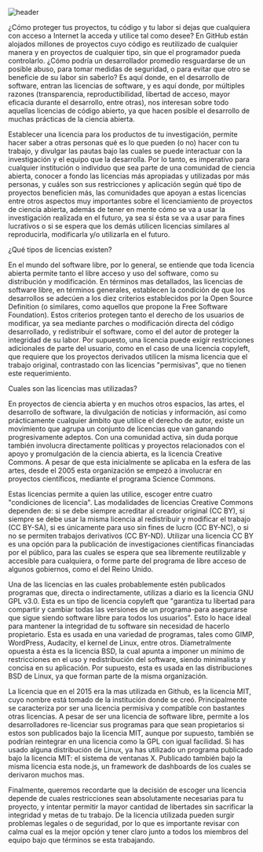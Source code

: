 <!--
.. title: Te hablamos de las licencias mas utilizadas en proyectos de ciencia abierta
.. slug: te-hablamos-de-las-licencias-mas-utilizadas-en-proyectos-de-ciencia-abierta
.. date: 2020-05-06
.. author: Rainer Palm
.. tags: open science, license
.. category: open science
.. link: 
.. description: 
.. type: text
-->

<!-- # Te hablamos de las licencias mas utilizadas en proyectos de ciencia abierta -->
<!-- **Por Rainer Palm** -->

![header](../../../images/blog/te-hablamos-de-las-licencias-mas-utilizadas-en-proyectos-de-te-hablamos-de-las-licencias-mas-utilizadas-en-proyectos-de-ciencia-abierta/header.png)

¿Cómo proteger tus proyectos, tu código y tu labor si dejas que cualquiera con acceso a Internet la acceda y utilice tal como desee? En GitHub están alojados millones de proyectos cuyo código es reutilizado de cualquier manera y en proyectos de cualquier tipo, sin que el programador pueda controlarlo. ¿Cómo podría un desarrollador promedio resguardarse de un posible abuso, para tomar medidas de seguridad, o para evitar que otro se beneficie de su labor sin saberlo? Es aquí donde, en el desarrollo de software, entran las licencias de software, y es aquí donde, por múltiples razones (transparencia, reproductibilidad, libertad de acceso, mayor eficacia durante el desarrollo, entre otras), nos interesan sobre todo aquellas licencias de código abierto, ya que hacen posible el desarrollo de muchas prácticas de la ciencia abierta.

<!-- TEASER_END -->

Establecer una licencia para los productos de tu investigación, permite hacer saber a otras personas qué es lo que pueden (o no) hacer con tu trabajo, y divulgar las pautas bajo las cuales se puede interactuar con la investigación y el equipo que la desarrolla. Por lo tanto, es imperativo para cualquier institución o individuo que sea parte de una comunidad de ciencia abierta, conocer a fondo las licencias más apropiadas y utilizadas por más personas, y cuáles son sus restricciones y aplicación según qué tipo de proyectos beneficien más, las comunidades que apoyan a estas licencias entre otros aspectos muy importantes sobre el licenciamiento de proyectos de ciencia abierta, además de tener en mente cómo se va a usar la investigación realizada en el futuro, ya sea si ésta se va a usar para fines lucrativos o si se espera que los demás utilicen licencias similares al reproducirla, modificarla y/o utilizarla en el futuro.

¿Qué tipos de licencias existen?

En el mundo del software libre, por lo general, se entiende que toda licencia abierta permite tanto el libre acceso y uso del software, como su distribución y modificación. En términos mas detallados, las licencias de software libre, en términos generales, establecen la condición de que los desarrollos se adecúen a los diez criterios establecidos por la Open Source Definition (o similares, como aquellos que propone la Free Software Foundation). Estos criterios protegen tanto el derecho de los usuarios de modificar, ya sea mediante parches o modificación directa del código desarrollado, y redistribuir el software, como el del autor de proteger la integridad de su labor. Por supuesto, una licencia puede exigir restricciones adicionales de parte del usuario, como en el caso de una licencia copyleft, que requiere que los proyectos derivados utilicen la misma licencia que el trabajo original, contrastado con las licencias "permisivas", que no tienen este requerimiento.

Cuales son las licencias mas utilizadas?

En proyectos de ciencia abierta y en muchos otros espacios, las artes, el desarrollo de software, la divulgación de noticias y información, así como prácticamente cualquier ámbito que utilice el derecho de autor, existe un movimiento que agrupa un conjunto de licencias que van ganando progresivamente adeptos. Con una comunidad activa, sin duda porque también involucra directamente políticas y proyectos relacionados con el apoyo y promulgación de la ciencia abierta, es la licencia Creative Commons. A pesar de que esta inicialmente se aplicaba en la esfera de las artes, desde el 2005 esta organización se empezó a involucrar en proyectos científicos, mediante el programa Science Commons.

Estas licencias permite a quien las utilice, escoger entre cuatro "condiciones de licencia". Las modalidades de licencias Creative Commons dependen de: si se debe siempre acreditar al creador original (CC BY), si siempre se debe usar la misma licencia al redistribuir y modificar el trabajo (CC BY-SA), si es únicamente para uso sin fines de lucro (CC BY-NC), o si no se permiten trabajos derivativos (CC BY-ND). Utilizar una licencia CC BY es una opción para la publicación de investigaciones científicas financiadas por el público, para las cuales se espera que sea libremente reutilizable y accesible para cualquiera, o forme parte del programa de libre acceso de algunos gobiernos, como el del Reino Unido.

Una de las licencias en las cuales probablemente estén publicados programas que, directa o indirectamente, utilizas a diario es la licencia GNU GPL v3.0. Esta es un tipo de licencia copyleft que "garantiza tu libertad para compartir y cambiar todas las versiones de un programa-para asegurarse que sigue siendo software libre para todos los usuarios". Esto lo hace ideal para mantener la integridad de tu software sin necesidad de hacerlo propietario. Esta es usada en una variedad de programas, tales como GIMP, WordPress, Audacity, el kernel de Linux, entre otros. Diametralmente opuesta a ésta es la licencia BSD, la cual apunta a imponer un mínimo de restricciones en el uso y redistribución del software, siendo minimalista y concisa en su aplicación. Por supuesto, esta es usada en las distribuciones BSD de Linux, ya que forman parte de la misma organización.

La licencia que en el 2015 era la mas utilizada en Github, es la licencia MIT, cuyo nombre está tomado de la institución donde se creó. Principalmente se caracteriza por ser una licencia permisiva y compatible con bastantes otras licencias. A pesar de ser una licencia de software libre, permite a los desarrolladores re-licenciar sus programas para que sean propietarios si estos son publicados bajo la licencia MIT, aunque por supuesto, también se podrían reintegrar en una licencia como la GPL con igual facilidad. Si has usado alguna distribución de Linux, ya has utilizado un programa publicado bajo la licencia MIT: el sistema de ventanas X. Publicado también bajo la misma licencia esta node.js, un framework de dashboards de los cuales se derivaron muchos mas.

Finalmente, queremos recordarte que la decisión de escoger una licencia depende de cuales restricciones sean absolutamente necesarias para tu proyecto, y intentar permitir la mayor cantidad de libertades sin sacrificar la integridad y metas de tu trabajo. De la licencia utilizada pueden surgir problemas legales o de seguridad, por lo que es importante revisar con calma cual es la mejor opción y tener claro junto a todos los miembros del equipo bajo que términos se esta trabajando.
